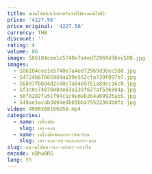 ```yaml
---
title: แผ่นโฟมนิกเกิลสำหรับการใช้ทางเคมีไฟฟ้า
price: '4227.56'
price_original: '4227.56'
currency: THB
discount: ''
rating: 4
volume: 86
image: S86104cee1e5740e7a4ed72969d36ec580.jpg
images:
  - S86104cee1e5740e7a4ed72969d36ec580.jpg
  - S4724b67865984a139e552cfa739f897b7.jpg
  - S6897fbb94d2c40c7a8469751a80cc16cN.jpg
  - Sf3c0c74876084e63a139f627af536894p.jpg
  - S0f8282fa51f94c1c9edeb2b4a69926abS.jpg
  - S49ae3acab3894edbb5bba75522364b0fz.jpg
video: 4000208166958.mp4
categories:
  - name: เครื่องมือ
    slug: เคร-องม
  - name: เครื่องมือขัดและสารกัดกร่อน
    slug: เคร-องม-อข-ดและสารก-ดกร
slug: แผ-นโฟมน-กเก-ลสำหร-บการใช
encode: oBhw0RG
lang: th
---
```

  